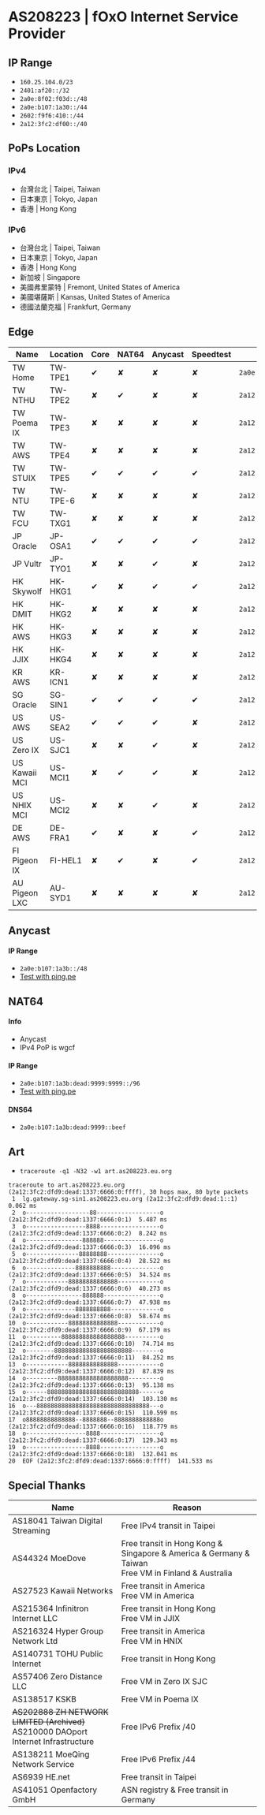 # **AS208223 | fOxO Internet Service Provider**
## IP Range
- `160.25.104.0/23`
- `2401:af20::/32`
- `2a0e:8f02:f03d::/48`
- `2a0e:b107:1a30::/44`
- `2602:f9f6:410::/44`
- `2a12:3fc2:df00::/40`

## PoPs Location
### IPv4
 - 台灣台北 | Taipei, Taiwan
 - 日本東京 | Tokyo, Japan
 - 香港 | Hong Kong
### IPv6
 - 台灣台北 | Taipei, Taiwan
 - 日本東京 | Tokyo, Japan
 - 香港 | Hong Kong
 - 新加坡 | Singapore
 - 美國弗里蒙特 | Fremont, United States of America
 - 美國堪薩斯 | Kansas, United States of America
 - 德國法蘭克福 | Frankfurt, Germany

<!-- - 美國西雅圖 | Seattle, United States of America-->


## Edge
| Name | Location | Core | NAT64 | Anycast | Speedtest | Prefix | 
| --- | --- | --- | --- | --- | --- | --- |
| TW Home | TW-TPE1 | ✔ | ✘ | ✘ | ✘ | `2a0e:8f02:f03d::/48`
| TW NTHU | TW-TPE2 | ✘ | ✔ | ✘ | ✘ | `2a12:3fc2:dfaa::/48`  
| TW Poema IX | TW-TPE3 | ✘ | ✘ | ✘ | ✘ | `2a12:3fc2:dfdb::/48`  
| TW AWS | TW-TPE4 | ✘ | ✘ | ✘ | ✘ | `2a12:3fc2:dfd5::/48`  
| TW STUIX | TW-TPE5 | ✔ | ✔ | ✔ | ✔ | `2a12:3fc2:dfd2::/48`
| TW NTU | TW-TPE-6 | ✘ | ✘ | ✘ | ✘ | `2a12:3fc2:dfcb::/48`
| TW FCU | TW-TXG1 | ✘ | ✘ | ✘ | ✘ | `2a12:3fc2:dfce::/48`
| JP Oracle | JP-OSA1  | ✔ | ✔ | ✔ | ✔ | `2a12:3fc2:dfdf::/48` 
| JP Vultr | JP-TYO1  | ✘ | ✘ | ✔ | ✘ |  `2a12:3fc2:dfdc::/48`
| HK Skywolf | HK-HKG1  | ✔ | ✘ | ✔ | ✔ |  `2a12:3fc2:dfde::/48`
| HK DMIT |  HK-HKG2 | ✘ | ✘ | ✘ | ✘ |  `2a12:3fc2:dfdd::/48` 
| HK AWS | HK-HKG3 | ✘ | ✘ | ✘ | ✘ |  `2a12:3fc2:dfcf::/48`
| HK JJIX | HK-HKG4 | ✘ | ✘ | ✘ | ✘ | `2a12:3fc2:dfcd::/48`  
| KR AWS| KR-ICN1 | ✘ | ✘ | ✘ | ✘ |  `2a12:3fc2:dfd0::/48`
| SG Oracle | SG-SIN1 | ✔ | ✔ | ✔ | ✔ | `2a12:3fc2:dfd9::/48` 
| US AWS | US-SEA2  | ✔ | ✔ | ✔ | ✘ | `2a12:3fc2:dfd1::/48`
| US Zero IX | US-SJC1  | ✘ | ✘ | ✔ | ✘ | `2a12:3fc2:dfd6::/48`
| US Kawaii MCI | US-MCI1  | ✘ | ✔ | ✔ | ✘ | `2a12:3fc2:dfd8::/48` 
| US NHIX MCI | US-MCI2  | ✘ | ✘ | ✔ | ✘ | `2a12:3fc2:dfca::/48` 
| DE AWS | DE-FRA1 | ✔ | ✘ | ✘ | ✔ |  `2a12:3fc2:dfda::/48`  
| FI Pigeon IX | FI-HEL1 | ✘ | ✔ | ✘ | ✔ | `2a12:3fc2:dfd4::/48`
| AU Pigeon LXC | AU-SYD1 | ✘ | ✘ | ✘ | ✘ | `2a12:3fc2:dfcc::/48`


<!-- 
| US Vultr ORD | US-ORD1  | ✘ | ✔ | ✔ | ✘ | `2a12:3fc2:dfd8::/48`  
| CN Computer CGO | CN-CGO1 | ✘ | ✘ | ✘ | ✘ |  `2a12:3fc2:dfd7::/48`
-->

## Anycast
#### IP Range
- `2a0e:b107:1a3b::/48`
- [Test with ping.pe](https://ping6.ping.pe/2a0e:b107:1a3b::)

## NAT64
#### Info
- Anycast
- IPv4 PoP is wgcf
#### IP Range
- `2a0e:b107:1a3b:dead:9999:9999::/96`
- [Test with ping.pe](https://ping6.ping.pe/2a0e:b107:1a3b:dead:9999:9999:101:101)

#### DNS64
- `2a0e:b107:1a3b:dead:9999::beef`

## Art
- `traceroute -q1 -N32 -w1 art.as208223.eu.org`

```
traceroute to art.as208223.eu.org (2a12:3fc2:dfd9:dead:1337:6666:0:ffff), 30 hops max, 80 byte packets
 1  lg.gateway.sg-sin1.as208223.eu.org (2a12:3fc2:dfd9:dead:1::1)  0.062 ms
 2  o------------------88------------------o (2a12:3fc2:dfd9:dead:1337:6666:0:1)  5.487 ms
 3  o-----------------8888-----------------o (2a12:3fc2:dfd9:dead:1337:6666:0:2)  8.242 ms
 4  o----------------888888----------------o (2a12:3fc2:dfd9:dead:1337:6666:0:3)  16.096 ms
 5  o---------------88888888---------------o (2a12:3fc2:dfd9:dead:1337:6666:0:4)  28.522 ms
 6  o--------------8888888888--------------o (2a12:3fc2:dfd9:dead:1337:6666:0:5)  34.524 ms
 7  o------------88888888888888------------o (2a12:3fc2:dfd9:dead:1337:6666:0:6)  40.273 ms
 8  o----------------888888----------------o (2a12:3fc2:dfd9:dead:1337:6666:0:7)  47.938 ms
 9  o--------------8888888888--------------o (2a12:3fc2:dfd9:dead:1337:6666:0:8)  58.674 ms
10  o------------88888888888888------------o (2a12:3fc2:dfd9:dead:1337:6666:0:9)  67.179 ms
11  o----------888888888888888888----------o (2a12:3fc2:dfd9:dead:1337:6666:0:10)  74.714 ms
12  o--------8888888888888888888888--------o (2a12:3fc2:dfd9:dead:1337:6666:0:11)  84.252 ms
13  o------------88888888888888------------o (2a12:3fc2:dfd9:dead:1337:6666:0:12)  87.839 ms
14  o---------88888888888888888888---------o (2a12:3fc2:dfd9:dead:1337:6666:0:13)  95.138 ms
15  o------88888888888888888888888888------o (2a12:3fc2:dfd9:dead:1337:6666:0:14)  103.130 ms
16  o---88888888888888888888888888888888---o (2a12:3fc2:dfd9:dead:1337:6666:0:15)  110.599 ms
17  o88888888888888--8888888--8888888888888o (2a12:3fc2:dfd9:dead:1337:6666:0:16)  118.779 ms
18  o-----------------8888-----------------o (2a12:3fc2:dfd9:dead:1337:6666:0:17)  129.343 ms
19  o-----------------8888-----------------o (2a12:3fc2:dfd9:dead:1337:6666:0:18)  132.041 ms
20  EOF (2a12:3fc2:dfd9:dead:1337:6666:0:ffff)  141.533 ms
```

## Special Thanks
| Name | Reason | 
| --- | --- |
| AS18041 Taiwan Digital Streaming |  Free IPv4 transit in Taipei
| AS44324 MoeDove | Free transit in Hong Kong & Singapore & America & Germany & Taiwan <br> Free VM in Finland & Australia
| AS27523 Kawaii Networks | Free transit in America <br> Free VM in America
| AS215364 Infinitron Internet LLC | Free transit in Hong Kong <br> Free VM in JJIX
| AS216324 Hyper Group Network Ltd | Free transit in America <br> Free VM in HNIX
| AS140731 TOHU Public Internet | Free transit in Hong Kong
| AS57406 Zero Distance LLC | Free VM in Zero IX SJC
| AS138517 KSKB | Free VM in Poema IX  
| <del>AS202888 ZH NETWORK LIMITED (Archived)</del> <br> AS210000 DAOport Internet Infrastructure | Free IPv6 Prefix /40
| AS138211 MoeQing Network Service |  Free IPv6 Prefix /44
| AS6939 HE.net |  Free transit in Taipei
| AS41051 Openfactory GmbH | ASN registry  &  Free transit in Germany

<!-- | AS203314 Hats Network | Free VM & Transit in Hong Kong | 
| AS212895 Route64 |  Free transit in Germany

-->
